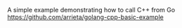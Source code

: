 
A simple example demonstrating how to call C++ from Go https://github.com/arrieta/golang-cpp-basic-example
